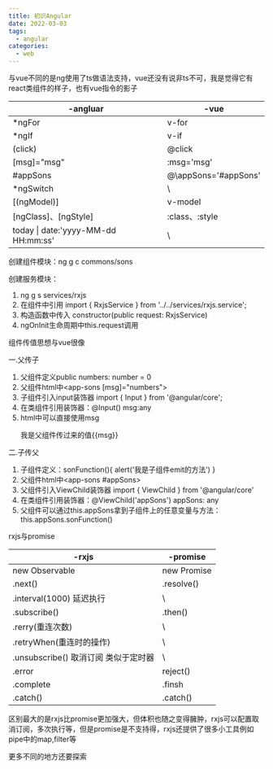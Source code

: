 ```yaml
---
title: 初识Angular
date: 2022-03-03
tags:
  - angular
categories:
  - web
---
```


与vue不同的是ng使用了ts做语法支持，vue还没有说非ts不可，我是觉得它有react类组件的样子，也有vue指令的影子

| -angluar                            | -vue                  |
| ----------------------------------- | --------------------- |
| *ngFor                              | v-for                 |
| *ngIf                               | v-if                  |
| (click)                             | @click                |
| [msg]="msg"                         | :msg='msg'            |
| \#appSons                           | @\appSons='\#appSons' |
| *ngSwitch                           | \                     |
| [(ngModel)]                         | v-model               |
| [ngClass]、[ngStyle]                | :class、:style        |
| today \| date:'yyyy-MM-dd HH:mm:ss' | \                     |

创建组件模块：ng g c commons/sons

创建服务模块：

1. ng g s services/rxjs 
2. 在组件中引用 import { RxjsService } from '../../services/rxjs.service';
3. 构造函数中传入 constructor(public request: RxjsService)
4. ngOnInit生命周期中this.request调用

组件传值思想与vue很像

一.父传子

1. 父组件定义public numbers: number = 0
2. 父组件html中<app-sons [msg]="numbers">
3. 子组件引入input装饰器 import { Input } from '@angular/core';
4. 在类组件引用装饰器：@Input() msg:any
5. html中可以直接使用msg <p>我是父组件传过来的值{{msg}}</p>

二.子传父

1. 子组件定义：sonFunction(){ alert('我是子组件emit的方法') }
2. 父组件html中<app-sons #appSons>
3. 父组件引入ViewChild装饰器 import { ViewChild } from '@angular/core'
4. 在类组件引用装饰器：@ViewChild('appSons') appSons: any
5. 父组件可以通过this.appSons拿到子组件上的任意变量与方法：this.appSons.sonFunction()

rxjs与promise

| -rxjs                                | -promise    |
| ------------------------------------ | ----------- |
| new Observable                       | new Promise |
| .next()                              | .resolve()  |
| .interval(1000) 延迟执行             | \           |
| .subscribe()                         | .then()     |
| .rerry(重连次数)                     | \           |
| .retryWhen(重连时的操作)             | \           |
| .unsubscribe() 取消订阅 类似于定时器 | \           |
| .error                               | reject()    |
| .complete                            | .finsh      |
| .catch()                             | .catch()    |

区别最大的是rxjs比promise更加强大，但体积也随之变得臃肿，rxjs可以配置取消订阅，多次执行等，但是promise是不支持得，rxjs还提供了很多小工具例如pipe中的map,filter等

更多不同的地方还要探索
